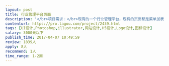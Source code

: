 ```yaml
---                
layout: post       
title: 行业管理平台页面           
description: '</br>项目需求：</br>现有的一个行业管理平台，现有的页面都是菜单加表格的形式</br>大概页面10页，预算1000元，界面老套，古板，不时尚。</br>打算重新做一下界面设计，要求简洁、清新，有时代气息，模块化展示。</br>'     
contenturl: https://pro.lagou.com/project/2439.html      
tags: [UI设计,Photoshop,illustrator,网站设计,H5设计,Logo设计,图标设计]            
salary: 3000元以下          
publish_time: 2017-04-07 10:49:59         
review: 1839人                   
apply: 8人                   
recommend: 1人                   
time_range: 1-2周              
---                 
```

